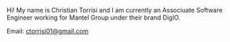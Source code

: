 Hi! My name is Christian Torrisi and I am currently an Associuate Software Engineer working for Mantel Group under their brand DigIO.



Email: ctorrisi01@gmail.com
